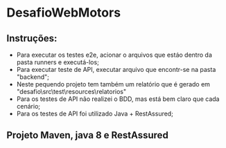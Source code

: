 # DesafioWebMotors

## Instruções:
* Para executar os testes e2e, acionar o arquivos que estáo dentro da pasta runners e executá-los;
* Para executar teste de API, executar arquivo que encontr-se na pasta "backend";
* Neste pequendo projeto tem também um relatório que é gerado em "desafio\src\test\resources\relatorios"
* Para os testes de API não realizei o BDD, mas está bem claro que cada cenário;
* Para os testes de API foi utilizado Java + RestAssured;

## Projeto Maven, java 8 e RestAssured
